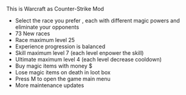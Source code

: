 This is Warcraft as Counter-Strike Mod 
- Select the race you prefer , each with different magic powers and eliminate your opponents
- 73 New races
- Race maximum level 25
- Experience progression is balanced   
- Skill maximum level 7 (each level enpower the skill) 
- Ultimate maximum level 4 (each level decrease cooldown)
- Buy magic items with money $
- Lose magic items on death in loot box
- Press M to open the game main menu
- More maintenance updates


